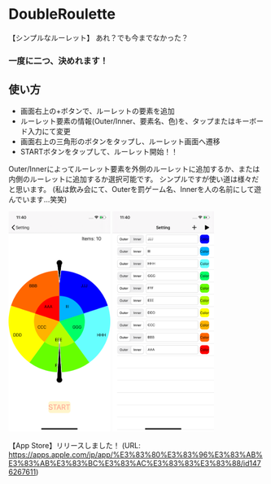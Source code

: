# DoubleRoulette
【シンプルなルーレット】
あれ？でも今までなかった？

### 一度に二つ、決めれます！

## 使い方
* 画面右上の+ボタンで、ルーレットの要素を追加
* ルーレット要素の情報(Outer/Inner、要素名、色)を、タップまたはキーボード入力にて変更
* 画面右上の三角形のボタンをタップし、ルーレット画面へ遷移
* STARTボタンをタップして、ルーレット開始！！


Outer/Innerによってルーレット要素を外側のルーレットに追加するか、または内側のルーレットに追加するか選択可能です。
シンプルですが使い道は様々だと思います。
(私は飲み会にて、Outerを罰ゲーム名、Innerを人の名前にして遊んでいます…笑笑)

<img src="Pictures/iPhone11-1.png" width="200px" /> <img src="Pictures/iPhone11-2.png" width="200px" />

【App Store】リリースしました！
(URL: https://apps.apple.com/jp/app/%E3%83%80%E3%83%96%E3%83%AB%E3%83%AB%E3%83%BC%E3%83%AC%E3%83%83%E3%83%88/id1476267611)
